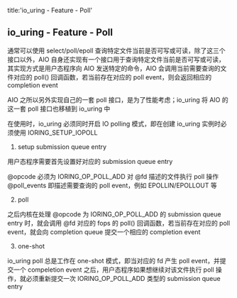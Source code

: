 title:'io_uring - Feature - Poll'
## io_uring - Feature - Poll

通常可以使用 select/poll/epoll 查询特定文件当前是否可写或可读，除了这三个接口以外，AIO 自身还实现有一个接口用于查询特定文件当前是否可写或可读，其实现方式是用户态程序向 AIO 发送特定的命令，AIO 会调用当前需要查询的文件对应的 poll() 回调函数，若当前存在对应的 poll event，则会返回相应的 completion event

AIO 之所以另外实现自己的一套 poll 接口，是为了性能考虑；io_uring 将 AIO 的这一套 poll 接口也移植到 io_uring 中

在使用时，io_uring 必须同时开启 IO polling 模式，即在创建 io_uring 实例时必须使用 IORING_SETUP_IOPOLL


1. setup submission queue entry

用户态程序需要首先设置好对应的 submission queue entry

@opcode 必须为 IORING_OP_POLL_ADD
对 @fd 描述的文件执行 poll 操作
@poll_events 即描述需要查询的 poll event，例如 EPOLLIN/EPOLLOUT 等


2. poll

之后内核在处理 @opcode 为 IORING_OP_POLL_ADD 的 submission queue entry 时，就会调用 @fd 对应的 fops 的 poll() 回调函数，若当前存在对应的 poll event，就会向 completion queue 提交一个相应的 completion event


3. one-shot

io_uring poll 总是工作在 one-shot 模式，即当对应的 fd 产生 poll event，并提交一个 compeletion event 之后，用户态程序如果想继续对该文件执行 poll 操作，就必须重新提交一次 IORING_OP_POLL_ADD 类型的 submission queue entry
